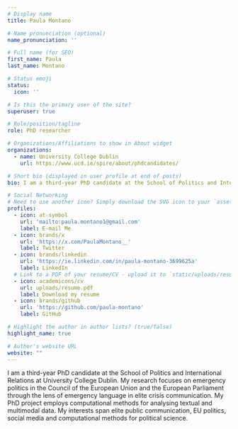 ```yaml
---
# Display name
title: Paula Montano

# Name pronunciation (optional)
name_pronunciation: ''

# Full name (for SEO)
first_name: Paula 
last_name: Montano

# Status emoji
status:
  icon: ''

# Is this the primary user of the site?
superuser: true

# Role/position/tagline
role: PhD researcher

# Organizations/Affiliations to show in About widget
organizations:
  - name: University College Dublin 
    url: https://www.ucd.ie/spire/about/phdcandidates/

# Short bio (displayed in user profile at end of posts)
bio: I am a third-year PhD candidate at the School of Politics and International Relations at University College Dublin. My research focuses on emergency politics in the Council of the European Union and the European Parliament through the lens of emergency language in elite crisis communication. My PhD project employs computational methods for analysing textual and multimodal data. My interests span elite public communication, EU politics, social media and computational methods for political science.   

# Social Networking
# Need to use another icon? Simply download the SVG icon to your `assets/media/icons/` folder.
profiles:
  - icon: at-symbol
    url: 'mailto:paula.montano1@gmail.com'
    label: E-mail Me
  - icon: brands/x
    url: 'https://x.com/PaulaMontano__'
    label: Twitter
  - icon: brands/linkedin
    url: 'https://ie.linkedin.com/in/paula-montano-3699625a'
    label: LinkedIn
  # Link to a PDF of your resume/CV - upload it to `static/uploads/resume.pdf`
  - icon: academicons/cv
    url: uploads/resume.pdf
    label: Download my resume
  - icon: brands/github
    url: 'https://github.com/paula-montano'
    label: GitHub

# Highlight the author in author lists? (true/false)
highlight_name: true

# Author's website URL
website: ""
---
```


I am a third-year PhD candidate at the School of Politics and International Relations at University College Dublin. My research focuses on emergency politics in the Council of the European Union and the European Parliament through the lens of emergency language in elite crisis communication. My PhD project employs computational methods for analysing textual and multimodal data. My interests span elite public communication, EU politics, social media and computational methods for political science.
 

